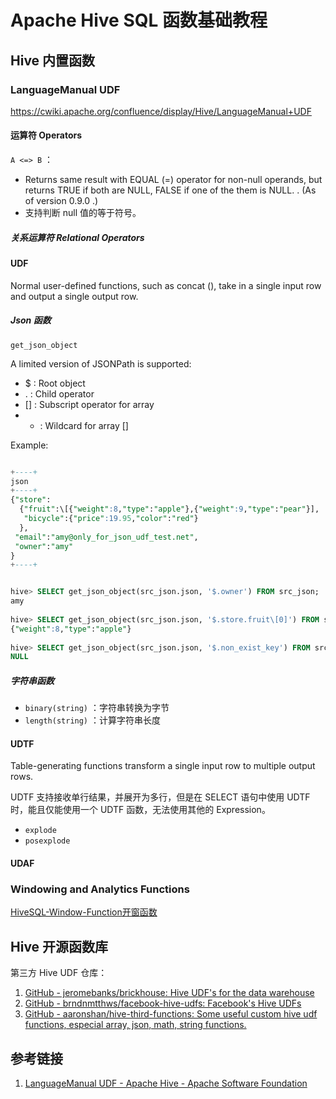 # Apache Hive SQL 函数基础教程

## Hive 内置函数

### LanguageManual UDF

https://cwiki.apache.org/confluence/display/Hive/LanguageManual+UDF

#### 运算符 Operators

`A <=> B` ：
- Returns same result with EQUAL (=) operator for non-null operands, but returns TRUE if both are NULL, FALSE if one of the them is NULL. . (As of version 0.9.0 .)
- 支持判断 null 值的等于符号。

##### 关系运算符 Relational Operators

#### UDF

Normal user-defined functions, such as concat (), take in a single input row and output a single output row.

##### Json 函数

`get_json_object`

A limited version of JSONPath is supported:
- $ : Root object
- . : Child operator
- [] : Subscript operator for array
- * : Wildcard for array []

Example:
```sql

+----+
json
+----+
{"store":
  {"fruit":\[{"weight":8,"type":"apple"},{"weight":9,"type":"pear"}],
   "bicycle":{"price":19.95,"color":"red"}
  },
 "email":"amy@only_for_json_udf_test.net",
 "owner":"amy"
}
+----+


hive> SELECT get_json_object(src_json.json, '$.owner') FROM src_json;
amy
 
hive> SELECT get_json_object(src_json.json, '$.store.fruit\[0]') FROM src_json;
{"weight":8,"type":"apple"}
 
hive> SELECT get_json_object(src_json.json, '$.non_exist_key') FROM src_json;
NULL
```

##### 字符串函数

- `binary(string)` ：字符串转换为字节
- `length(string)` ：计算字符串长度

#### UDTF

Table-generating functions transform a single input row to multiple output rows.

UDTF 支持接收单行结果，并展开为多行，但是在 SELECT 语句中使用 UDTF 时，能且仅能使用一个 UDTF 函数，无法使用其他的 Expression。

- `explode`
- `posexplode`

#### UDAF

### Windowing and Analytics Functions

[HiveSQL-Window-Function开窗函数](work/component/Big-Data/Apache-Hive/development/HiveSQL-Window-Function开窗函数.md)

## Hive 开源函数库

第三方 Hive UDF 仓库：
1. [GitHub - jeromebanks/brickhouse: Hive UDF's for the data warehouse](https://github.com/jeromebanks/brickhouse)
2. [GitHub - brndnmtthws/facebook-hive-udfs: Facebook's Hive UDFs](https://github.com/brndnmtthws/facebook-hive-udfs)
3. [GitHub - aaronshan/hive-third-functions: Some useful custom hive udf functions, especial array, json, math, string functions.](https://github.com/aaronshan/hive-third-functions)

## 参考链接

1. [LanguageManual UDF - Apache Hive - Apache Software Foundation](https://cwiki.apache.org/confluence/display/Hive/LanguageManual+UDF)